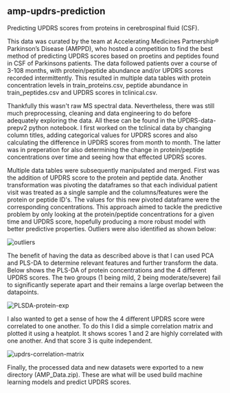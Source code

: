 ## amp-updrs-prediction
Predicting UPDRS scores from proteins in cerebrospinal fluid (CSF).

This data was curated by the team at Accelerating Medicines Partnership® Parkinson’s Disease (AMPPD), who hosted a competition to find the best method of predicting UPDRS scores based on proetins and peptides found in CSF of Parkinsons patients. The data followed patients over a course of 3-108 months, with protein/peptide abundance and/or UPDRS scores recorded intermittently. This resulted in multiple data tables with protein concentration levels in train_proteins.csv, peptide abundance in train_peptides.csv and UPDRS scores in tclinical.csv. 

Thankfully this wasn't raw MS spectral data. Nevertheless, there was still much preprocessing, cleaning and data engineering to do before adequately exploring the data. All these can be found in the UPDRS-data-prepv2 python notebook. I first worked on the tclinical data by changing column titles, adding categorical values for UPDRS scores and also calculating the difference in UPDRS scores from month to month. The latter was in preperation for also determining the change in protein/peptide concentrations over time and seeing how that effected UPDRS scores. 

Multiple data tables were subsequently manipulated and merged. First was the addition of UPDRS score to the protein and peptide data. Another transformation was pivoting the dataframes so that each individual patient visit was treated as a single sample and the columns/features were the protein or peptide ID's. The values for this new pivoted dataframe were the corresponding concentrations. This approach aimed to tackle the predictive problem by only looking at the protein/peptide concentrations for a given time and UPDRS score, hopefully producing a more robust model with better predictive properties. Outliers were also identified as shown below:


![outliers](https://user-images.githubusercontent.com/100109163/230587134-26d7387b-4040-4f8f-8aa0-fe544823e2d8.png)


The benefit of having the data as described above is that I can used PCA and PLS-DA to determine relevant features and further transform the data. Below shows the PLS-DA of protein concentrations and the 4 different UPDRS scores. The two groups (1 being mild, 2 being moderate/severe) fail to significantly seperate apart and their remains a large overlap between the datapoints.


![PLSDA-protein-exp](https://user-images.githubusercontent.com/100109163/230587811-e4112b0c-1696-4a83-a888-cf45aea4475d.png)


I also wanted to get a sense of how the 4 different UPDRS score were correlated to one another. To do this I did a simple correlation matrix and plotted it using a heatplot. It shows scores 1 and 2 are highly correlated with one another. And that score 3 is quite independent. 

![updrs-correlation-matrix](https://user-images.githubusercontent.com/100109163/230588525-e31aa400-708f-4040-b90b-cf7b2303b725.png)


Finally, the processed data and new datasets were exported to a new directory (AMP_Data.zip). These are what will be used build machine learning models and predict UPDRS scores.
